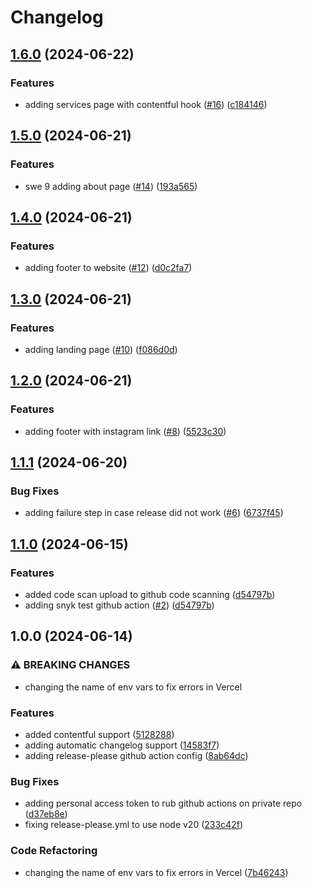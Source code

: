 # Changelog

## [1.6.0](https://github.com/InjstedInc/speech-with-ellie/compare/v1.5.0...v1.6.0) (2024-06-22)


### Features

* adding services page with contentful hook ([#16](https://github.com/InjstedInc/speech-with-ellie/issues/16)) ([c184146](https://github.com/InjstedInc/speech-with-ellie/commit/c1841460f974303bc45343daa7a38209116bbecc))

## [1.5.0](https://github.com/InjstedInc/speech-with-ellie/compare/v1.4.0...v1.5.0) (2024-06-21)


### Features

* swe 9 adding about page ([#14](https://github.com/InjstedInc/speech-with-ellie/issues/14)) ([193a565](https://github.com/InjstedInc/speech-with-ellie/commit/193a565d6c3d35dde181ac49e3baa32f598ffd12))

## [1.4.0](https://github.com/InjstedInc/speech-with-ellie/compare/v1.3.0...v1.4.0) (2024-06-21)


### Features

* adding footer to website ([#12](https://github.com/InjstedInc/speech-with-ellie/issues/12)) ([d0c2fa7](https://github.com/InjstedInc/speech-with-ellie/commit/d0c2fa73191643750465b0569d8c12fce12d2f01))

## [1.3.0](https://github.com/InjstedInc/speech-with-ellie/compare/v1.2.0...v1.3.0) (2024-06-21)


### Features

* adding landing page ([#10](https://github.com/InjstedInc/speech-with-ellie/issues/10)) ([f086d0d](https://github.com/InjstedInc/speech-with-ellie/commit/f086d0d2466b8424ea3f58667532221ed4bf760f))

## [1.2.0](https://github.com/InjstedInc/speech-with-ellie/compare/v1.1.1...v1.2.0) (2024-06-21)


### Features

* adding footer with instagram link ([#8](https://github.com/InjstedInc/speech-with-ellie/issues/8)) ([5523c30](https://github.com/InjstedInc/speech-with-ellie/commit/5523c30ba8f78133412ef80997a383548066b89a))

## [1.1.1](https://github.com/InjstedInc/speech-with-ellie/compare/v1.1.0...v1.1.1) (2024-06-20)


### Bug Fixes

* adding failure step in case release did not work ([#6](https://github.com/InjstedInc/speech-with-ellie/issues/6)) ([6737f45](https://github.com/InjstedInc/speech-with-ellie/commit/6737f450044eedf3237cf8f3f015814d39990981))

## [1.1.0](https://github.com/InjstedInc/speech-with-ellie/compare/v1.0.0...v1.1.0) (2024-06-15)

### Features

- added code scan upload to github code scanning
  ([d54797b](https://github.com/InjstedInc/speech-with-ellie/commit/d54797b1e1a51e94b5523505f737d3b361c51210))
- adding snyk test github action
  ([#2](https://github.com/InjstedInc/speech-with-ellie/issues/2))
  ([d54797b](https://github.com/InjstedInc/speech-with-ellie/commit/d54797b1e1a51e94b5523505f737d3b361c51210))

## 1.0.0 (2024-06-14)

### ⚠ BREAKING CHANGES

- changing the name of env vars to fix errors in Vercel

### Features

- added contentful support
  ([5128288](https://github.com/InjstedInc/speech-with-ellie/commit/5128288173fed29f13445d635fce6b585fe71286))
- adding automatic changelog support
  ([14583f7](https://github.com/InjstedInc/speech-with-ellie/commit/14583f797c191b0f7ada7a00db8a7a0cf7514746))
- adding release-please github action config
  ([8ab64dc](https://github.com/InjstedInc/speech-with-ellie/commit/8ab64dc116630e0857eaefd4daf3fd5bdcb50798))

### Bug Fixes

- adding personal access token to rub github actions on private repo
  ([d37eb8e](https://github.com/InjstedInc/speech-with-ellie/commit/d37eb8e7069acb2f7ce50a386604de2ca1af81c3))
- fixing release-please.yml to use node v20
  ([233c42f](https://github.com/InjstedInc/speech-with-ellie/commit/233c42fc7fea2ef74a44daaa17572b32fce233a3))

### Code Refactoring

- changing the name of env vars to fix errors in Vercel
  ([7b46243](https://github.com/InjstedInc/speech-with-ellie/commit/7b46243b9fc7142250461578f12dc03c675af20f))

